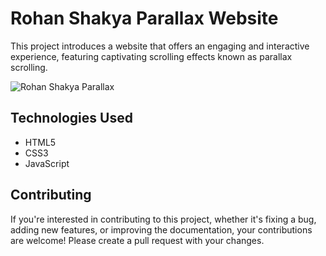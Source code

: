 # Rohan Shakya Parallax Website

This project introduces a website that offers an engaging and interactive experience, featuring captivating scrolling effects known as parallax scrolling.

![Rohan Shakya Parallax](https://raw.githubusercontent.com/Rohan-Shakya/rohan-parallex-website/main/images/preview.png)

## Technologies Used

- HTML5
- CSS3
- JavaScript

## Contributing

If you're interested in contributing to this project, whether it's fixing a bug, adding new features, or improving the documentation, your contributions are welcome! Please create a pull request with your changes.
